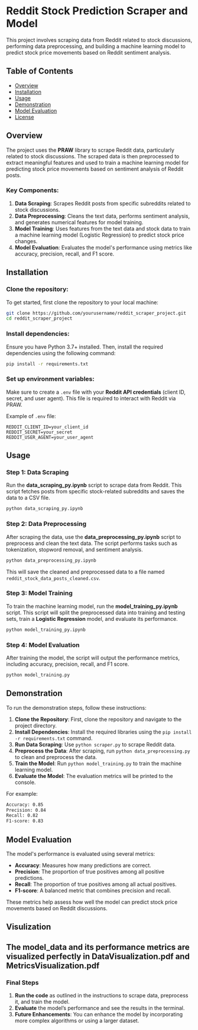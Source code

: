 # Reddit Stock Prediction Scraper and Model

This project involves scraping data from Reddit related to stock discussions, performing data preprocessing, and building a machine learning model to predict stock price movements based on Reddit sentiment analysis.

## **Table of Contents**
- [Overview](#overview)
- [Installation](#installation)
- [Usage](#usage)
- [Demonstration](#demonstration)
- [Model Evaluation](#model-evaluation)
- [License](#license)

## **Overview**
The project uses the **PRAW** library to scrape Reddit data, particularly related to stock discussions. The scraped data is then preprocessed to extract meaningful features and used to train a machine learning model for predicting stock price movements based on sentiment analysis of Reddit posts.

### **Key Components:**
1. **Data Scraping**: Scrapes Reddit posts from specific subreddits related to stock discussions.
2. **Data Preprocessing**: Cleans the text data, performs sentiment analysis, and generates numerical features for model training.
3. **Model Training**: Uses features from the text data and stock data to train a machine learning model (Logistic Regression) to predict stock price changes.
4. **Model Evaluation**: Evaluates the model's performance using metrics like accuracy, precision, recall, and F1 score.

## **Installation**

### **Clone the repository:**

To get started, first clone the repository to your local machine:

```bash
git clone https://github.com/yourusername/reddit_scraper_project.git
cd reddit_scraper_project
```

### **Install dependencies:**

Ensure you have Python 3.7+ installed. Then, install the required dependencies using the following command:

```bash
pip install -r requirements.txt
```

### **Set up environment variables:**

Make sure to create a `.env` file with your **Reddit API credentials** (client ID, secret, and user agent). This file is required to interact with Reddit via PRAW.

Example of `.env` file:

```plaintext
REDDIT_CLIENT_ID=your_client_id
REDDIT_SECRET=your_secret
REDDIT_USER_AGENT=your_user_agent
```

## **Usage**

### **Step 1: Data Scraping**

Run the **data_scraping_py.ipynb** script to scrape data from Reddit. This script fetches posts from specific stock-related subreddits and saves the data to a CSV file.

```bash
python data_scraping_py.ipynb
```

### **Step 2: Data Preprocessing**

After scraping the data, use the **data_preprocessing_py.ipynb** script to preprocess and clean the text data. The script performs tasks such as tokenization, stopword removal, and sentiment analysis.

```bash
python data_preprocessing_py.ipynb
```

This will save the cleaned and preprocessed data to a file named `reddit_stock_data_posts_cleaned.csv`.

### **Step 3: Model Training**

To train the machine learning model, run the **model_training_py.ipynb** script. This script will split the preprocessed data into training and testing sets, train a **Logistic Regression** model, and evaluate its performance.

```bash
python model_training_py.ipynb
```

### **Step 4: Model Evaluation**

After training the model, the script will output the performance metrics, including accuracy, precision, recall, and F1 score.

```bash
python model_training.py
```

## **Demonstration**

To run the demonstration steps, follow these instructions:

1. **Clone the Repository**: First, clone the repository and navigate to the project directory.
2. **Install Dependencies**: Install the required libraries using the `pip install -r requirements.txt` command.
3. **Run Data Scraping**: Use `python scraper.py` to scrape Reddit data.
4. **Preprocess the Data**: After scraping, run `python data_preprocessing.py` to clean and preprocess the data.
5. **Train the Model**: Run `python model_training.py` to train the machine learning model.
6. **Evaluate the Model**: The evaluation metrics will be printed to the console.

For example:
```bash
Accuracy: 0.85
Precision: 0.84
Recall: 0.82
F1-score: 0.83
```

## **Model Evaluation**

The model's performance is evaluated using several metrics:

- **Accuracy**: Measures how many predictions are correct.
- **Precision**: The proportion of true positives among all positive predictions.
- **Recall**: The proportion of true positives among all actual positives.
- **F1-score**: A balanced metric that combines precision and recall.

These metrics help assess how well the model can predict stock price movements based on Reddit discussions.


## **Visulization**

The model_data and its performance metrics are visualized perfectly in DataVisualization.pdf and MetricsVisualization.pdf
---

### **Final Steps**

1. **Run the code** as outlined in the instructions to scrape data, preprocess it, and train the model.
2. **Evaluate** the model’s performance and see the results in the terminal.
3. **Future Enhancements**: You can enhance the model by incorporating more complex algorithms or using a larger dataset.



